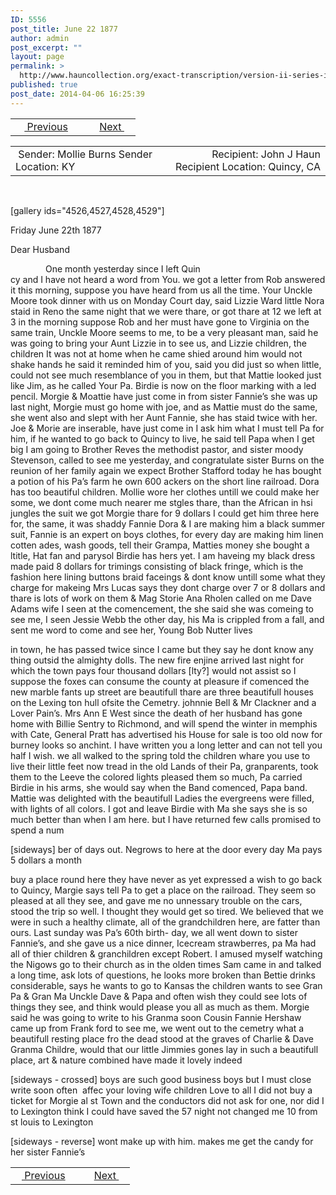 ```yaml
---
ID: 5556
post_title: June 22 1877
author: admin
post_excerpt: ""
layout: page
permalink: >
  http://www.hauncollection.org/exact-transcription/version-ii-series-iv/june-22-1877/
published: true
post_date: 2014-04-06 16:25:39
---
```

<table style="width: 100%;" align="center">
<tbody>
<tr>
<td width="50%"> <a href="http://www.hauncollection.org/version-2/version-ii-series-iv/unknown-month-13-1877/"><img src="https://lh3.googleusercontent.com/-EFJpxxNiPNw/VqgtWBCZrMI/AAAAAAAAAFU/WfY4lPFWWkg/s800-Ic42/Soeb-Plain-Arrows-8-10px.png" alt="" width="10" height="10"/> Previous</a></td>
<td style="text-align: right;"><a href="http://www.hauncollection.org/version-2/version-ii-series-iv/august-11-1877/">Next <img src="https://lh3.googleusercontent.com/-67k0cYlpXHw/VqgtWKz1MXI/AAAAAAAAAFU/k9PW_Piyurk/s800-Ic42/Soeb-Plain-Arrows-5-10px.png" alt="" width="10" height="10"/></a></td>
</tr>
</tbody>
</table>
<table style="width: 100%;" align="center">
<tbody>
<tr>
<td width="50%"> Sender: Mollie Burns
Sender Location: KY</td>
<td style="text-align: right;">Recipient: John J Haun
Recipient Location: Quincy, CA</td>
</tr>
</tbody>
</table>
&nbsp;

[gallery ids="4526,4527,4528,4529"]

Friday June 22th 1877

Dear Husband
<div style="text-indent: 4em;">One month yesterday since I left Quin</div>
cy and I have not heard a word from You. we got a
letter from Rob answered it this morning, suppose you have
heard from us all the time. Your Unckle Moore took
dinner with us on Monday Court day, said Lizzie
Ward little Nora staid in Reno the same night
that we were thare, or got thare at 12 we left at
3 in the morning suppose Rob and her must have
gone to Virginia on the same train, Unckle Moore
seems to me, to be a very pleasant man, said he was
going to bring your Aunt Lizzie in to see us, and
Lizzie children, the children It was not at home when
he came shied around him would not shake hands
he said it reminded him of you, said you did
just so when little, could not see much resemblance
of you in them, but that Mattie looked just like
Jim, as he called Your Pa. Birdie is now on the
floor marking with a led pencil. Morgie &amp; Moattie
have just come in from sister Fannie’s she was up
last night, Morgie must go home with joe, and as
Mattie must do the same, she went also and slept
with her Aunt Fannie, she has staid twice with
her. Joe &amp; Morie are inserable, have just come in I
ask him what I must tell Pa for him, if he
wanted to go back to Quincy to live, he said
tell Papa when I get big I am going to
Brother Reves the methodist pastor, and sister moody
Stevenson, called to see me yesterday, and congratulate
sister Burns on the reunion of her family again
we expect Brother Stafford today he has bought
a potion of his Pa’s farm he own 600 ackers
on the short line railroad. Dora has too beautiful
children. Mollie wore her clothes untill we could
make her some, we dont come much nearer me
stgles thare, than the African in hsi jungles
the suit we got Morgie thare for 9 dollars
I could get him three here for, the same, it
was shaddy Fannie Dora &amp; I are making him
a black summer suit, Fannie is an expert
on boys clothes, for every day are making him linen
cotten ades, wash goods, tell their Grampa, Matties
money she bought a ltitle, Hat fan and parysol
Birdie has hers yet. I am haveing my black
dress made paid 8 dollars for trimings consisting
of black fringe, which is the fashion here
lining buttons braid faceings &amp; dont know untill
some what they charge for makeing Mrs Lucas says
they dont charge over 7 or 8 dollars and thare is
lots of work on them &amp; Mag Storie Ana
Rholen called on me Dave Adams wife I seen
at the comencement, the she said she was comeing to
see me, I seen Jessie Webb the other day, his Ma
is crippled from a fall, and sent me word
to come and see her, Young Bob Nutter lives

in town, he has passed twice since I came but
they say he dont know any thing outsid the
almighty dolls. The new fire enjine arrived last
night for which the town pays four thousand
dollars [lty?] would not assist so I suppose the foxes
can consume the county at pleasure if comenced
the new marble fants up street are beautifull
thare are three beautifull houses on the Lexing
ton hull ofsite the Cemetry. johnnie Bell &amp; Mr
Clackner and a Lover Pain’s. Mrs Ann E West since
the death of her husband has gone home with
Billie Sentry to Richmond, and will spend
the winter in memphis with Cate, General Pratt
has advertised his House for sale is too old
now for burney looks so anchint. I have written
you a long letter and can not tell you
half I wish. we all walked to the spring
told the children whare you use to live
their little feet now tread in the old Lands
of their Pa, granparents, took them to the Leeve
the colored lights pleased them so much, Pa
carried Birdie in his arms, she would say when
the Band comenced, Papa band. Mattie
was delighted with the beautifull Ladies
the evergreens were filled, with lights of all
colors. I got and leave Birdie with Ma she says
she is so much better than when I am here. but
I have returned few calls promised to spend a num

[sideways]
ber of days out. Negrows to here at the door every day Ma pays 5 dollars a month

buy a place round here they have never as yet expressed a
wish to go back to Quincy, Margie says tell Pa to get
a place on the railroad. They seem so pleased at
all they see, and gave me no unnessary trouble on
the cars, stood the trip so well. I thought they would
get so tired. We believed that we were in such a
healthy climate, all of the grandchildren here, are
fatter than ours. Last sunday was Pa’s 60th birth-
day, we all went down to sister Fannie’s, and she
gave us a nice dinner, Icecream strawberres, pa
Ma had all of thier children &amp; granchildren
except Robert. I amused myself watching the
Nigows go to their church as in the olden times
Sam came in and talked a long time, ask
lots of questions, he looks more broken than Bettie
drinks considerable, says he wants to go to Kansas
the children wants to see Gran Pa &amp; Gran Ma
Unckle Dave &amp; Papa and often wish they could
see lots of things they see, and think would
please you all as much as them. Morgie said
he was going to write to his Granma soon
Cousin Fannie Hershaw came up from Frank
ford to see me, we went out to the cemetry
what a beautifull resting place fro the dead
stood at the graves of Charlie &amp; Dave Granma
Childre, would that our little Jimmies gones
lay in such a beautifull place, art &amp; nature
combined have made it lovely indeed

[sideways - crossed]
boys are such good business boys but I must close
write soon often  affec your loving wife children
Love to all I did not buy a ticket for Morgie al
st Town and the conductors did not ask
for one, nor did I to Lexington think I
could have saved the 57 night not changed me
10 from st louis to Lexington

[sideways - reverse]
wont make up with him. makes me get the candy for her sister Fannie’s

<table style="width: 100%;" align="center">
<tbody>
<tr>
<td width="50%"> <a href="http://www.hauncollection.org/version-2/version-ii-series-iv/unknown-month-13-1877/"><img src="https://lh3.googleusercontent.com/-EFJpxxNiPNw/VqgtWBCZrMI/AAAAAAAAAFU/WfY4lPFWWkg/s800-Ic42/Soeb-Plain-Arrows-8-10px.png" alt="" width="10" height="10"/> Previous</a></td>
<td style="text-align: right;"><a href="http://www.hauncollection.org/version-2/version-ii-series-iv/august-11-1877/">Next <img src="https://lh3.googleusercontent.com/-67k0cYlpXHw/VqgtWKz1MXI/AAAAAAAAAFU/k9PW_Piyurk/s800-Ic42/Soeb-Plain-Arrows-5-10px.png" alt="" width="10" height="10"/></a></td>
</tr>
</tbody>
</table>